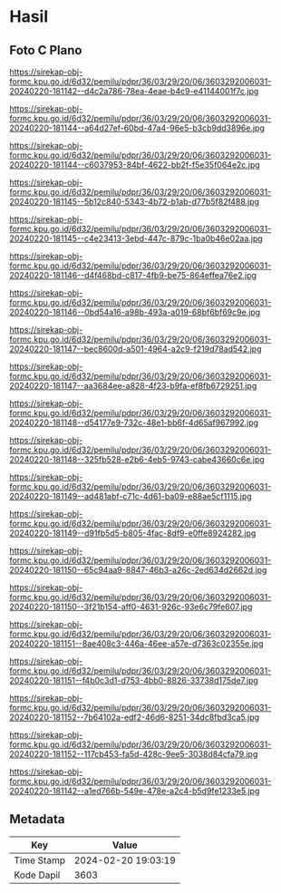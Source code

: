 # Hasil

## Foto C Plano

https://sirekap-obj-formc.kpu.go.id/6d32/pemilu/pdpr/36/03/29/20/06/3603292006031-20240220-181142--d4c2a786-78ea-4eae-b4c9-e41144001f7c.jpg

https://sirekap-obj-formc.kpu.go.id/6d32/pemilu/pdpr/36/03/29/20/06/3603292006031-20240220-181144--a64d27ef-60bd-47a4-96e5-b3cb9dd3896e.jpg

https://sirekap-obj-formc.kpu.go.id/6d32/pemilu/pdpr/36/03/29/20/06/3603292006031-20240220-181144--c6037953-84bf-4622-bb2f-f5e35f064e2c.jpg

https://sirekap-obj-formc.kpu.go.id/6d32/pemilu/pdpr/36/03/29/20/06/3603292006031-20240220-181145--5b12c840-5343-4b72-b1ab-d77b5f82f488.jpg

https://sirekap-obj-formc.kpu.go.id/6d32/pemilu/pdpr/36/03/29/20/06/3603292006031-20240220-181145--c4e23413-3ebd-447c-879c-1ba0b46e02aa.jpg

https://sirekap-obj-formc.kpu.go.id/6d32/pemilu/pdpr/36/03/29/20/06/3603292006031-20240220-181146--d4f468bd-c817-4fb9-be75-864effea76e2.jpg

https://sirekap-obj-formc.kpu.go.id/6d32/pemilu/pdpr/36/03/29/20/06/3603292006031-20240220-181146--0bd54a16-a98b-493a-a019-68bf6bf69c9e.jpg

https://sirekap-obj-formc.kpu.go.id/6d32/pemilu/pdpr/36/03/29/20/06/3603292006031-20240220-181147--bec8600d-a501-4964-a2c9-f219d78ad542.jpg

https://sirekap-obj-formc.kpu.go.id/6d32/pemilu/pdpr/36/03/29/20/06/3603292006031-20240220-181147--aa3684ee-a828-4f23-b9fa-ef8fb6729251.jpg

https://sirekap-obj-formc.kpu.go.id/6d32/pemilu/pdpr/36/03/29/20/06/3603292006031-20240220-181148--d54177e9-732c-48e1-bb6f-4d65af967992.jpg

https://sirekap-obj-formc.kpu.go.id/6d32/pemilu/pdpr/36/03/29/20/06/3603292006031-20240220-181148--325fb528-e2b6-4eb5-9743-cabe43660c6e.jpg

https://sirekap-obj-formc.kpu.go.id/6d32/pemilu/pdpr/36/03/29/20/06/3603292006031-20240220-181149--ad481abf-c71c-4d61-ba09-e88ae5cf1115.jpg

https://sirekap-obj-formc.kpu.go.id/6d32/pemilu/pdpr/36/03/29/20/06/3603292006031-20240220-181149--d91fb5d5-b805-4fac-8df9-e0ffe8924282.jpg

https://sirekap-obj-formc.kpu.go.id/6d32/pemilu/pdpr/36/03/29/20/06/3603292006031-20240220-181150--65c94aa9-8847-46b3-a26c-2ed634d2662d.jpg

https://sirekap-obj-formc.kpu.go.id/6d32/pemilu/pdpr/36/03/29/20/06/3603292006031-20240220-181150--3f21b154-aff0-4631-926c-93e6c79fe607.jpg

https://sirekap-obj-formc.kpu.go.id/6d32/pemilu/pdpr/36/03/29/20/06/3603292006031-20240220-181151--8ae408c3-446a-46ee-a57e-d7363c02355e.jpg

https://sirekap-obj-formc.kpu.go.id/6d32/pemilu/pdpr/36/03/29/20/06/3603292006031-20240220-181151--f4b0c3d1-d753-4bb0-8826-33738d175de7.jpg

https://sirekap-obj-formc.kpu.go.id/6d32/pemilu/pdpr/36/03/29/20/06/3603292006031-20240220-181152--7b64102a-edf2-46d6-8251-34dc8fbd3ca5.jpg

https://sirekap-obj-formc.kpu.go.id/6d32/pemilu/pdpr/36/03/29/20/06/3603292006031-20240220-181152--117cb453-fa5d-428c-9ee5-3038d84cfa79.jpg

https://sirekap-obj-formc.kpu.go.id/6d32/pemilu/pdpr/36/03/29/20/06/3603292006031-20240220-181142--a1ed766b-549e-478e-a2c4-b5d9fe1233e5.jpg


## Metadata

| Key        | Value               |
| ---------- | ------------------- |
| Time Stamp | 2024-02-20 19:03:19 |
| Kode Dapil | 3603                |



